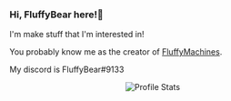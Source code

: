### Hi, FluffyBear here!👋

I'm make stuff that I'm interested in!

You probably know me as the creator of [FluffyMachines](https://github.com/NCBPFluffyBear/FluffyMachines).

My discord is FluffyBear#9133

<p align="center">
  <img src="https://github-readme-stats.vercel.app/api?username=NCBPFluffyBear&show_icons=true" alt="Profile Stats">
</p>
